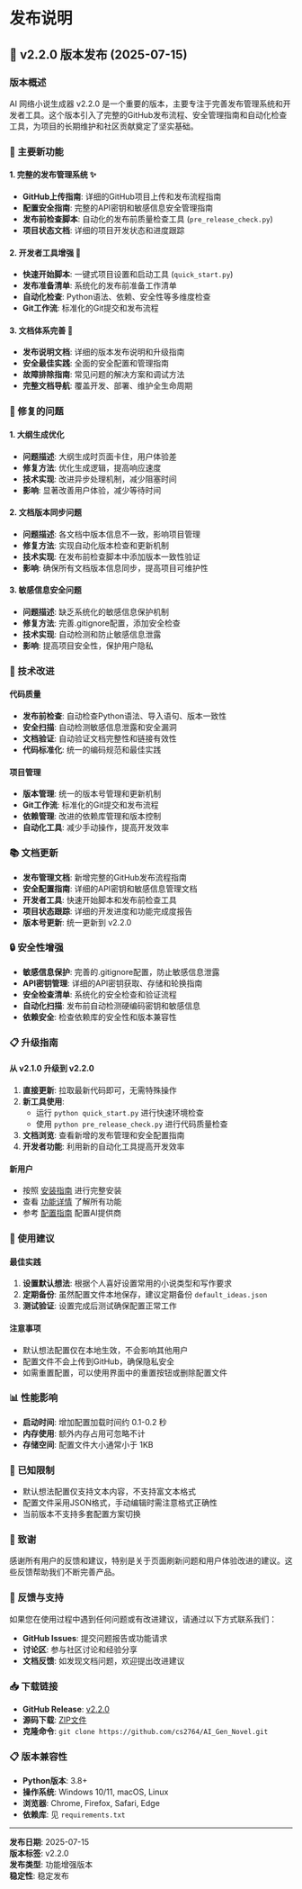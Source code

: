 # 发布说明

## 🎉 v2.2.0 版本发布 (2025-07-15)

### 版本概述

AI 网络小说生成器 v2.2.0 是一个重要的版本，主要专注于完善发布管理系统和开发者工具。这个版本引入了完整的GitHub发布流程、安全管理指南和自动化检查工具，为项目的长期维护和社区贡献奠定了坚实基础。

### 🚀 主要新功能

#### 1. 完整的发布管理系统 ✨
- **GitHub上传指南**: 详细的GitHub项目上传和发布流程指南
- **配置安全指南**: 完整的API密钥和敏感信息安全管理指南
- **发布前检查脚本**: 自动化的发布前质量检查工具 (`pre_release_check.py`)
- **项目状态文档**: 详细的项目开发状态和进度跟踪

#### 2. 开发者工具增强 🔧
- **快速开始脚本**: 一键式项目设置和启动工具 (`quick_start.py`)
- **发布准备清单**: 系统化的发布前准备工作清单
- **自动化检查**: Python语法、依赖、安全性等多维度检查
- **Git工作流**: 标准化的Git提交和发布流程

#### 3. 文档体系完善 🔄
- **发布说明文档**: 详细的版本发布说明和升级指南
- **安全最佳实践**: 全面的安全配置和管理指南
- **故障排除指南**: 常见问题的解决方案和调试方法
- **完整文档导航**: 覆盖开发、部署、维护全生命周期

### 🐛 修复的问题

#### 1. 大纲生成优化
- **问题描述**: 大纲生成时页面卡住，用户体验差
- **修复方法**: 优化生成逻辑，提高响应速度
- **技术实现**: 改进异步处理机制，减少阻塞时间
- **影响**: 显著改善用户体验，减少等待时间

#### 2. 文档版本同步问题
- **问题描述**: 各文档中版本信息不一致，影响项目管理
- **修复方法**: 实现自动化版本检查和更新机制
- **技术实现**: 在发布前检查脚本中添加版本一致性验证
- **影响**: 确保所有文档版本信息同步，提高项目可维护性

#### 3. 敏感信息安全问题
- **问题描述**: 缺乏系统化的敏感信息保护机制
- **修复方法**: 完善.gitignore配置，添加安全检查
- **技术实现**: 自动检测和防止敏感信息泄露
- **影响**: 提高项目安全性，保护用户隐私

### 🔧 技术改进

#### 代码质量
- **发布前检查**: 自动检查Python语法、导入语句、版本一致性
- **安全扫描**: 自动检测敏感信息泄露和安全漏洞
- **文档验证**: 自动验证文档完整性和链接有效性
- **代码标准化**: 统一的编码规范和最佳实践

#### 项目管理
- **版本管理**: 统一的版本号管理和更新机制
- **Git工作流**: 标准化的Git提交和发布流程
- **依赖管理**: 改进的依赖库管理和版本控制
- **自动化工具**: 减少手动操作，提高开发效率

### 📚 文档更新

- **发布管理文档**: 新增完整的GitHub发布流程指南
- **安全配置指南**: 详细的API密钥和敏感信息管理文档
- **开发者工具**: 快速开始脚本和发布前检查工具
- **项目状态跟踪**: 详细的开发进度和功能完成度报告
- **版本号更新**: 统一更新到 v2.2.0

### 🔒 安全性增强

- **敏感信息保护**: 完善的.gitignore配置，防止敏感信息泄露
- **API密钥管理**: 详细的API密钥获取、存储和轮换指南
- **安全检查清单**: 系统化的安全检查和验证流程
- **自动化扫描**: 发布前自动检测硬编码密钥和敏感信息
- **依赖安全**: 检查依赖库的安全性和版本兼容性

### 📋 升级指南

#### 从 v2.1.0 升级到 v2.2.0

1. **直接更新**: 拉取最新代码即可，无需特殊操作
2. **新工具使用**: 
   - 运行 `python quick_start.py` 进行快速环境检查
   - 使用 `python pre_release_check.py` 进行代码质量检查
3. **文档浏览**: 查看新增的发布管理和安全配置指南
4. **开发者功能**: 利用新的自动化工具提高开发效率

#### 新用户
- 按照 [安装指南](INSTALL.md) 进行完整安装
- 查看 [功能详情](FEATURES.md) 了解所有功能
- 参考 [配置指南](README_Provider_Config.md) 配置AI提供商

### 🎯 使用建议

#### 最佳实践
1. **设置默认想法**: 根据个人喜好设置常用的小说类型和写作要求
2. **定期备份**: 虽然配置文件本地保存，建议定期备份 `default_ideas.json`
3. **测试验证**: 设置完成后测试确保配置正常工作

#### 注意事项
- 默认想法配置仅在本地生效，不会影响其他用户
- 配置文件不会上传到GitHub，确保隐私安全
- 如需重置配置，可以使用界面中的重置按钮或删除配置文件

### 📊 性能影响

- **启动时间**: 增加配置加载时间约 0.1-0.2 秒
- **内存使用**: 额外内存占用可忽略不计
- **存储空间**: 配置文件大小通常小于 1KB

### 🔄 已知限制

- 默认想法配置仅支持文本内容，不支持富文本格式
- 配置文件采用JSON格式，手动编辑时需注意格式正确性
- 当前版本不支持多套配置方案切换


### 🙏 致谢

感谢所有用户的反馈和建议，特别是关于页面刷新问题和用户体验改进的建议。这些反馈帮助我们不断完善产品。

### 💬 反馈与支持

如果您在使用过程中遇到任何问题或有改进建议，请通过以下方式联系我们：

- **GitHub Issues**: 提交问题报告或功能请求
- **讨论区**: 参与社区讨论和经验分享
- **文档反馈**: 如发现文档问题，欢迎提出改进建议

### 📥 下载链接

- **GitHub Release**: [v2.2.0](https://github.com/cs2764/AI_Gen_Novel/releases/tag/v2.2.0)
- **源码下载**: [ZIP文件](https://github.com/cs2764/AI_Gen_Novel/archive/refs/tags/v2.2.0.zip)
- **克隆命令**: `git clone https://github.com/cs2764/AI_Gen_Novel.git`

### 📋 版本兼容性

- **Python版本**: 3.8+
- **操作系统**: Windows 10/11, macOS, Linux
- **浏览器**: Chrome, Firefox, Safari, Edge
- **依赖库**: 见 `requirements.txt`

---

**发布日期**: 2025-07-15  
**版本标签**: v2.2.0  
**发布类型**: 功能增强版本  
**稳定性**: 稳定发布 
